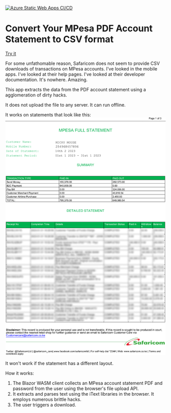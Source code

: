 [![Azure Static Web Apps CI/CD](https://github.com/nicholasamiller/mpesa2csv/actions/workflows/azure-static-web-apps-kind-grass-0bf7b1d10.yml/badge.svg?branch=main)](https://github.com/nicholasamiller/mpesa2csv/actions/workflows/azure-static-web-apps-kind-grass-0bf7b1d10.yml)



# Convert Your MPesa PDF Account Statement to CSV format

[Try it](https://kind-grass-0bf7b1d10.2.azurestaticapps.net/)

For some unfathomable reason, Safaricom does not seem to provide CSV downloads of transactions on MPesa accounts.  I've looked in the mobile apps.  I've looked at their help pages.  I've looked at their developer documentation. It's nowhere.  Amazing.

This app extracts the data from the PDF account statement using a agglomeration of dirty hacks.  

It does not upload the file to any server.  It can run offline.

It works on statements that look like this:
![Sanitised PDF Example](sanitisedPdfExample.png)

It won't work if the statement has a different layout.

How it works:
1. The Blazor WASM client collects an MPesa account statement PDF and password from the user using the browser's file upload API.
2. It extracts and parses text using the iText libraries in the browser.  It employs numerous brittle hacks.
3. The user triggers a download.




